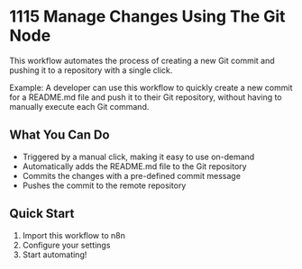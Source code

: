# 1115 Manage Changes Using The Git Node

This workflow automates the process of creating a new Git commit and pushing it to a repository with a single click.

Example: A developer can use this workflow to quickly create a new commit for a README.md file and push it to their Git repository, without having to manually execute each Git command.

## What You Can Do
- Triggered by a manual click, making it easy to use on-demand
- Automatically adds the README.md file to the Git repository
- Commits the changes with a pre-defined commit message
- Pushes the commit to the remote repository

## Quick Start
1. Import this workflow to n8n
2. Configure your settings
3. Start automating!

